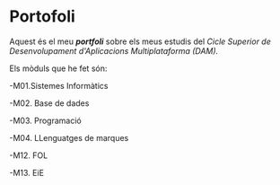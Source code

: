 # Portofoli


Aquest és el meu **_portfoli_** sobre els meus estudis del *Cicle Superior de Desenvolupament d'Aplicacions Multiplataforma (DAM).*

Els mòduls que he fet són:

-M01.Sistemes Informàtics

-M02. Base de dades

-M03. Programació

-M04. LLenguatges de marques

-M12. FOL

-M13. EiE
